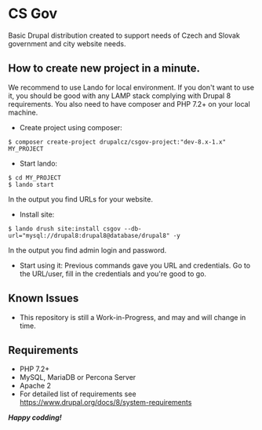 # CS Gov

Basic Drupal distribution created to support needs of Czech and Slovak government and city website needs.

## How to create new project in a minute.

We recommend to use Lando for local environment. If you don't want to use it, you should be good with any LAMP stack
complying with Drupal 8 requirements. You also need to have composer and PHP 7.2+ on your local machine.

- Create project using composer:
```
$ composer create-project drupalcz/csgov-project:"dev-8.x-1.x" MY_PROJECT
```

- Start lando:
``` 
$ cd MY_PROJECT
$ lando start
```
In the output you find URLs for your website.

- Install site:
``` 
$ lando drush site:install csgov --db-url="mysql://drupal8:drupal8@database/drupal8" -y
```
In the output you find admin login and password.

- Start using it:
Previous commands gave you URL and credentials. Go to the URL/user, fill in the credentials and you're good to go.

## Known Issues

* This repository is still a Work-in-Progress, and may and will change in time.

## Requirements

* PHP 7.2+
* MySQL, MariaDB or Percona Server
* Apache 2
* For detailed list of requirements see https://www.drupal.org/docs/8/system-requirements

***Happy codding!***
